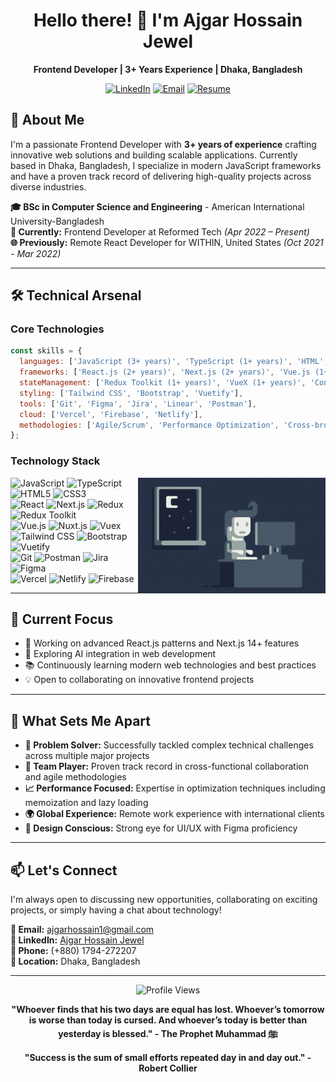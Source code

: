 <div align="center">
  
# Hello there! 👋 I'm Ajgar Hossain Jewel
**Frontend Developer | 3+ Years Experience | Dhaka, Bangladesh**

[![LinkedIn](https://img.shields.io/badge/LinkedIn-0077B5?style=for-the-badge&logo=linkedin&logoColor=white)](https://linkedin.com/in/mdajgarhossain)
[![Email](https://img.shields.io/badge/Email-D14836?style=for-the-badge&logo=gmail&logoColor=white)](mailto:ajgarhossain1@gmail.com)
[![Resume](https://img.shields.io/badge/Resume-000000?style=for-the-badge&logo=googledrive&logoColor=white)](https://drive.google.com/file/d/17iQCkeR6ywr7KiYWeZ02t3fgnH3p761w/view)


</div>

## 🚀 About Me

I'm a passionate Frontend Developer with **3+ years of experience** crafting innovative web solutions and building scalable applications. Currently based in Dhaka, Bangladesh, I specialize in modern JavaScript frameworks and have a proven track record of delivering high-quality projects across diverse industries.

**🎓 BSc in Computer Science and Engineering** - American International University-Bangladesh  
**💼 Currently:** Frontend Developer at Reformed Tech *(Apr 2022 – Present)*  
**🌐 Previously:** Remote React Developer for WITHIN, United States *(Oct 2021 - Mar 2022)*

---

## 🛠️ Technical Arsenal

### **Core Technologies**
```javascript
const skills = {
  languages: ['JavaScript (3+ years)', 'TypeScript (1+ years)', 'HTML', 'CSS (4+ years)'],
  frameworks: ['React.js (2+ years)', 'Next.js (2+ years)', 'Vue.js (1+ years)', 'Nuxt.js (1+ years)'],
  stateManagement: ['Redux Toolkit (1+ years)', 'VueX (1+ years)', 'Context API'],
  styling: ['Tailwind CSS', 'Bootstrap', 'Vuetify'],
  tools: ['Git', 'Figma', 'Jira', 'Linear', 'Postman'],
  cloud: ['Vercel', 'Firebase', 'Netlify'],
  methodologies: ['Agile/Scrum', 'Performance Optimization', 'Cross-browser Compatibility']
};
```
### **Technology Stack**
<img alt="Night Coding" src="https://raw.githubusercontent.com/AVS1508/AVS1508/master/assets/Night-Coding.gif" align="right"/>    

![JavaScript](https://img.shields.io/badge/JavaScript-F7DF1E?style=for-the-badge&logo=javascript&logoColor=black)
![TypeScript](https://img.shields.io/badge/TypeScript-007ACC?style=for-the-badge&logo=typescript&logoColor=white)
![HTML5](https://img.shields.io/badge/HTML5-E34F26?style=for-the-badge&logo=html5&logoColor=white)
![CSS3](https://img.shields.io/badge/CSS3-1572B6?style=for-the-badge&logo=css3&logoColor=white)  
![React](https://img.shields.io/badge/React-20232A?style=for-the-badge&logo=react&logoColor=61DAFB)
![Next.js](https://img.shields.io/badge/Next.js-000000?style=for-the-badge&logo=nextdotjs&logoColor=white)
![Redux](https://img.shields.io/badge/Redux-593D88?style=for-the-badge&logo=redux&logoColor=white)
![Redux Toolkit](https://img.shields.io/badge/Redux%20Toolkit-8B5FBF?style=for-the-badge&logo=redux&logoColor=white)  
![Vue.js](https://img.shields.io/badge/Vue.js-35495E?style=for-the-badge&logo=vuedotjs&logoColor=4FC08D)
![Nuxt.js](https://img.shields.io/badge/Nuxt.js-00C58E?style=for-the-badge&logo=nuxtdotjs&logoColor=white)
![Vuex](https://img.shields.io/badge/Vuex-35495E?style=for-the-badge&logo=vuedotjs&logoColor=4FC08D)  
![Tailwind CSS](https://img.shields.io/badge/Tailwind_CSS-38B2AC?style=for-the-badge&logo=tailwind-css&logoColor=white)
![Bootstrap](https://img.shields.io/badge/Bootstrap-563D7C?style=for-the-badge&logo=bootstrap&logoColor=white)
![Vuetify](https://img.shields.io/badge/Vuetify-1867C0?style=for-the-badge&logo=vuetify&logoColor=white)  
![Git](https://img.shields.io/badge/Git-F05032?style=for-the-badge&logo=git&logoColor=white)
![Postman](https://img.shields.io/badge/Postman-FF6C37?style=for-the-badge&logo=postman&logoColor=white)
![Jira](https://img.shields.io/badge/Jira-0052CC?style=for-the-badge&logo=jira&logoColor=white)
![Figma](https://img.shields.io/badge/Figma-F24E1E?style=for-the-badge&logo=figma&logoColor=white)  
![Vercel](https://img.shields.io/badge/Vercel-000000?style=for-the-badge&logo=vercel&logoColor=white)
![Netlify](https://img.shields.io/badge/Netlify-00C7B7?style=for-the-badge&logo=netlify&logoColor=white)
![Firebase](https://img.shields.io/badge/Firebase-039BE5?style=for-the-badge&logo=Firebase&logoColor=white)

---

## 🌟 Current Focus

- 🔭 Working on advanced React.js patterns and Next.js 14+ features
- 🌱 Exploring AI integration in web development
- 📚 Continuously learning modern web technologies and best practices
- 💡 Open to collaborating on innovative frontend projects

---

## 🎯 What Sets Me Apart

- **🔧 Problem Solver:** Successfully tackled complex technical challenges across multiple major projects
- **🤝 Team Player:** Proven track record in cross-functional collaboration and agile methodologies
- **📈 Performance Focused:** Expertise in optimization techniques including memoization and lazy loading
- **🌍 Global Experience:** Remote work experience with international clients
- **🎨 Design Conscious:** Strong eye for UI/UX with Figma proficiency

---

## 📫 Let's Connect

I'm always open to discussing new opportunities, collaborating on exciting projects, or simply having a chat about technology!

**📧 Email:** [ajgarhossain1@gmail.com](mailto:ajgarhossain1@gmail.com)  
**💼 LinkedIn:** [Ajgar Hossain Jewel](https://linkedin.com/in/mdajgarhossain)  
**📱 Phone:** (+880) 1794-272207  
**📍 Location:** Dhaka, Bangladesh

---

<div align="center">
  <img src="https://komarev.com/ghpvc/?username=mdajgarhossain&label=Profile%20views&color=0e75b6&style=flat" alt="Profile Views" />
  
  **"Whoever finds that his two days are equal has lost. Whoever’s tomorrow is worse than today is cursed. And whoever’s today is better than yesterday is blessed." - The Prophet Muhammad ﷺ**
  
  **"Success is the sum of small efforts repeated day in and day out." - Robert Collier**
</div>
